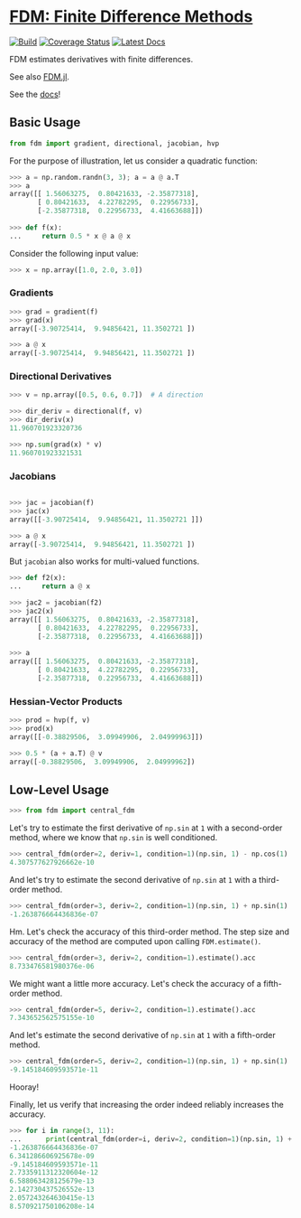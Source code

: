 # [FDM: Finite Difference Methods](http://github.com/wesselb/fdm)

[![Build](https://travis-ci.org/wesselb/fdm.svg?branch=master)](https://travis-ci.org/wesselb/fdm)
[![Coverage Status](https://coveralls.io/repos/github/wesselb/fdm/badge.svg?branch=master)](https://coveralls.io/github/wesselb/fdm?branch=master)
[![Latest Docs](https://img.shields.io/badge/docs-latest-blue.svg)](https://wesselb.github.io/fdm)

FDM estimates derivatives with finite differences.

See also [FDM.jl](https://github.com/invenia/FDM.jl).

See the [docs](https://fdm-docs.readthedocs.io/en/latest)!

## Basic Usage

```python
from fdm import gradient, directional, jacobian, hvp
```

For the purpose of illustration, let us consider a quadratic function:

```python
>>> a = np.random.randn(3, 3); a = a @ a.T
>>> a
array([[ 1.56063275,  0.80421633, -2.35877318],
       [ 0.80421633,  4.22782295,  0.22956733],
       [-2.35877318,  0.22956733,  4.41663688]])
       
>>> def f(x):
...     return 0.5 * x @ a @ x
```

Consider the following input value:

```python
>>> x = np.array([1.0, 2.0, 3.0])
```

### Gradients

```python
>>> grad = gradient(f)
>>> grad(x)
array([-3.90725414,  9.94856421, 11.3502721 ])

>>> a @ x
array([-3.90725414,  9.94856421, 11.3502721 ])
```


### Directional Derivatives

```python
>>> v = np.array([0.5, 0.6, 0.7])  # A direction

>>> dir_deriv = directional(f, v)
>>> dir_deriv(x)
11.960701923320736

>>> np.sum(grad(x) * v)
11.960701923321531
```


### Jacobians

```python

>>> jac = jacobian(f)
>>> jac(x)
array([[-3.90725414,  9.94856421, 11.3502721 ]])

>>> a @ x
array([-3.90725414,  9.94856421, 11.3502721 ])
```

But `jacobian` also works for multi-valued functions.

```python
>>> def f2(x):
...     return a @ x

>>> jac2 = jacobian(f2)
>>> jac2(x)
array([[ 1.56063275,  0.80421633, -2.35877318],
       [ 0.80421633,  4.22782295,  0.22956733],
       [-2.35877318,  0.22956733,  4.41663688]])
       
>>> a
array([[ 1.56063275,  0.80421633, -2.35877318],
       [ 0.80421633,  4.22782295,  0.22956733],
       [-2.35877318,  0.22956733,  4.41663688]])
```

### Hessian-Vector Products

```python
>>> prod = hvp(f, v)
>>> prod(x)
array([[-0.38829506,  3.09949906,  2.04999963]])

>>> 0.5 * (a + a.T) @ v
array([-0.38829506,  3.09949906,  2.04999962])
```



## Low-Level Usage
```python
>>> from fdm import central_fdm
```

Let's try to estimate the first derivative of `np.sin` at `1` with a 
second-order method, where we know that `np.sin` is well conditioned.

```python
>>> central_fdm(order=2, deriv=1, condition=1)(np.sin, 1) - np.cos(1)  
4.307577627926662e-10
```

And let's try to estimate the second derivative of `np.sin` at `1` with a 
third-order method.

```python
>>> central_fdm(order=3, deriv=2, condition=1)(np.sin, 1) + np.sin(1)  
-1.263876664436836e-07
```

Hm.
Let's check the accuracy of this third-order method.
The step size and accuracy of the method are computed upon calling
`FDM.estimate()`.

```python
>>> central_fdm(order=3, deriv=2, condition=1).estimate().acc
8.733476581980376e-06
```

We might want a little more accuracy. Let's check the accuracy of a 
fifth-order method.

```python
>>> central_fdm(order=5, deriv=2, condition=1).estimate().acc
7.343652562575155e-10
```

And let's estimate the second derivative of `np.sin` at `1` with a 
fifth-order method.

```python
>>> central_fdm(order=5, deriv=2, condition=1)(np.sin, 1) + np.sin(1)   
-9.145184609593571e-11
```

Hooray!

Finally, let us verify that increasing the order indeed reliably increases 
the accuracy.

```python
>>> for i in range(3, 11):
...      print(central_fdm(order=i, deriv=2, condition=1)(np.sin, 1) + np.sin(1))
-1.263876664436836e-07
6.341286606925678e-09
-9.145184609593571e-11
2.7335911312320604e-12
6.588063428125679e-13
2.142730437526552e-13
2.057243264630415e-13
8.570921750106208e-14
```
